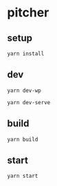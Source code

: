 # pitcher
## setup
```
yarn install
```
## dev
```
yarn dev-wp
```
```
yarn dev-serve
```
## build
```
yarn build
```
## start
```
yarn start
```
